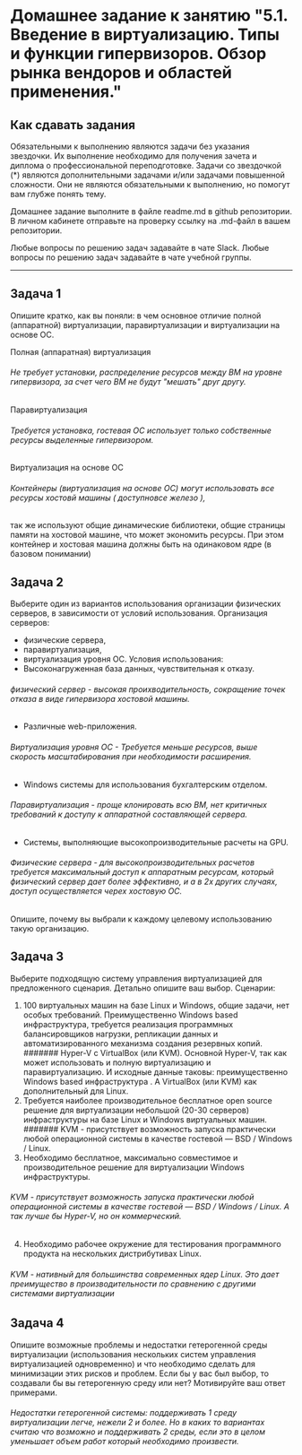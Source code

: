 
# Домашнее задание к занятию "5.1. Введение в виртуализацию. Типы и функции гипервизоров. Обзор рынка вендоров и областей применения."
## Как сдавать задания
Обязательными к выполнению являются задачи без указания звездочки. Их выполнение необходимо для получения зачета и диплома о профессиональной переподготовке.
Задачи со звездочкой (*) являются дополнительными задачами и/или задачами повышенной сложности. Они не являются обязательными к выполнению, но помогут вам глубже понять тему.

Домашнее задание выполните в файле readme.md в github репозитории. В личном кабинете отправьте на проверку ссылку на .md-файл в вашем репозитории.

Любые вопросы по решению задач задавайте в чате Slack.
Любые вопросы по решению задач задавайте в чате учебной группы.

---

## Задача 1
Опишите кратко, как вы поняли: в чем основное отличие полной (аппаратной) виртуализации, паравиртуализации и виртуализации на основе ОС.

Полная (аппаратная) виртуализация
###### Не требует установки, распределение ресурсов между ВМ на уровне гипервизора, за счет чего ВМ не будут "мешать" друг другу. 
Паравиртуализация
###### Требуется установка, гостевая ОС использует только собственные ресурсы выделенные гипервизором.
Виртуализация на основе ОС
###### Контейнеры (виртуализация на основе ОС) могут использовать все ресурсы хостовй машины ( доступновсе железо ),
так же используют общие динамические библиотеки, общие страницы  памяти на хостовой машине, что может экономить ресурсы.
При этом контейнер и хостовая машина должны быть на одинаковом ядре (в базовом понимании)


## Задача 2
Выберите один из вариантов использования организации физических серверов, в зависимости от условий использования.
Организация серверов:
- физические сервера,
- паравиртуализация,
- виртуализация уровня ОС.
Условия использования:
- Высоконагруженная база данных, чувствительная к отказу.
###### физический сервер - высокая проихводительность, сокращение точек отказа в виде гипервизора хостовой машины.
- Различные web-приложения.
###### Виртуализация уровня ОС - Требуется меньше ресурсов, выше скорость масштабирования при необходимости расширения.
- Windows системы для использования бухгалтерским отделом.
###### Паравиртуализация - проще клонировать всю ВМ, нет критичных требований к доступу к аппаратной составляющей сервера.
- Системы, выполняющие высокопроизводительные расчеты на GPU.
###### Физические сервера - для высокопроизводительных расчетов требуется максимальный доступ к аппаратным ресурсам, который физический сервер дает более эффективно, и а в 2х других случаях, доступ осуществляется черех хостовую ОС.
Опишите, почему вы выбрали к каждому целевому использованию такую организацию.
## Задача 3
Выберите подходящую систему управления виртуализацией для предложенного сценария. Детально опишите ваш выбор.
Сценарии:
1. 100 виртуальных машин на базе Linux и Windows, общие задачи, нет особых требований. Преимущественно Windows based инфраструктура, требуется реализация программных балансировщиков нагрузки, репликации данных и автоматизированного механизма создания резервных копий.
####### Hyper-V c VirtualBox (или KVM). Основной Hyper-V, так как может использовать и полную виртуализацию и паравиртуализацию. И исходные данные таковы: преимущественно Windows based инфраструктура . А VirtualBox (или KVM) как дополнительный для Linux. 
2. Требуется наиболее производительное бесплатное open source решение для виртуализации небольшой (20-30 серверов) инфраструктуры на базе Linux и Windows виртуальных машин.
####### KVM - присутствует возможность запуска практически любой операционной системы в качестве гостевой  —  BSD / Windows / Linux.
3. Необходимо бесплатное, максимально совместимое и производительное решение для виртуализации Windows инфраструктуры.
###### KVM - присутствует возможность запуска практически любой операционной системы в качестве гостевой  —  BSD / Windows / Linux. А так лучше бы Hyper-V, но он коммерческий. 
4. Необходимо рабочее окружение для тестирования программного продукта на нескольких дистрибутивах Linux.
###### KVM - нативный для большинства современных ядер Linux. Это дает преимущество в производительности по сравнению с другими системами виртуализации
## Задача 4
Опишите возможные проблемы и недостатки гетерогенной среды виртуализации (использования нескольких систем управления виртуализацией одновременно) и что необходимо сделать для минимизации этих рисков и проблем. Если бы у вас был выбор, то создавали бы вы гетерогенную среду или нет? Мотивируйте ваш ответ примерами.
###### Недостатки гетерогенной системы: поддерживать 1 среду виртуализации легче, нежели 2 и более. Но в каких то вариантах считаю что возможно и поддерживать 2 среды, если это в целом уменьшает объем работ который необходимо произвести. 